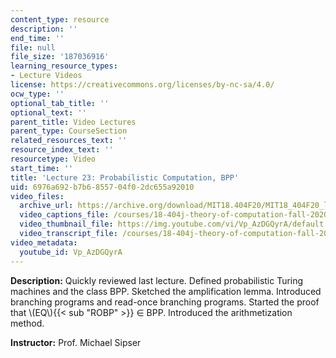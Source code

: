 ```yaml
---
content_type: resource
description: ''
end_time: ''
file: null
file_size: '187036916'
learning_resource_types:
- Lecture Videos
license: https://creativecommons.org/licenses/by-nc-sa/4.0/
ocw_type: ''
optional_tab_title: ''
optional_text: ''
parent_title: Video Lectures
parent_type: CourseSection
related_resources_text: ''
resource_index_text: ''
resourcetype: Video
start_time: ''
title: 'Lecture 23: Probabilistic Computation, BPP'
uid: 6976a692-b7b6-8557-04f0-2dc655a92010
video_files:
  archive_url: https://archive.org/download/MIT18.404F20/MIT18_404F20_lec23_300k.mp4
  video_captions_file: /courses/18-404j-theory-of-computation-fall-2020/13428e3c2bec55faa8d8878bb9c8d6be_Vp_AzDGQyrA.vtt
  video_thumbnail_file: https://img.youtube.com/vi/Vp_AzDGQyrA/default.jpg
  video_transcript_file: /courses/18-404j-theory-of-computation-fall-2020/d8ebfeeb2bdecefdbd328869efc094fe_Vp_AzDGQyrA.pdf
video_metadata:
  youtube_id: Vp_AzDGQyrA
---
```


**Description:** Quickly reviewed last lecture. Defined probabilistic Turing machines and the class BPP. Sketched the amplification lemma. Introduced branching programs and read-once branching programs. Started the proof that \\(EQ\\){{< sub "ROBP" >}} ∈ BPP. Introduced the arithmetization method.

**Instructor:** Prof. Michael Sipser

